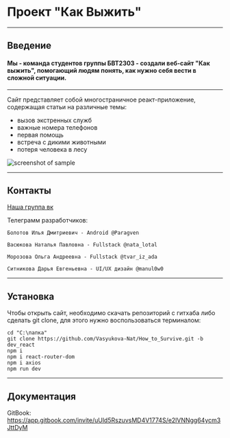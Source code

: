 # Проект "Как Выжить"
-----------------------------------

## Введение 

#### Мы - команда студентов группы БВТ2303 - создали веб-сайт "Как выжить", помогающий людям понять, как нужно себя вести в сложной ситуации. 
---
Сайт представляет собой многостраничное реакт-приложение, содержащая статьи на различные темы: 
* вызов экстренных служб
* важные номера телефонов
* первая помощь
* встреча с дикими животными
* потеря человека в лесу

![screenshot of sample](https://sun9-18.userapi.com/impg/Dk0sQrq7pCLXY4MLkSPZf9Ccv_VIHoA5eNvk3g/KVS01W1naVA.jpg?size=1280x556&quality=95&sign=ab3adaa0535736e0ed74cebf2f9dfb1f&type=album)

***
## Контакты

[Наша группа вк](https://vk.com/club226042324)

Телеграмм разработчиков:

` Болотов Илья Дмитриевич - Android @Paragven `

` Васюкова Наталья Павловна - Fullstack @nata_lotal `

`Морозова Ольга Андреевна - Fullstack @tvar_iz_ada`

`Ситникова Дарья Евгеньевна - UI/UX дизайн @manul0w0`

-----------------------------------

## Установка

Чтобы открыть сайт, необходимо скачать репозиторий с гитхаба либо сделать git clone, для этого нужно воспользоваться терминалом:

    cd "C:\папка"
    git clone https://github.com/Vasyukova-Nat/How_to_Survive.git -b dev_react
    npm i
    npm i react-router-dom
    npm i axios
    npm run dev

-----------------------------------
## Документация

GitBook: <https://app.gitbook.com/invite/uUld5RszuvsMD4V1774S/e2lVNNgg64ycm3JttDyM>

